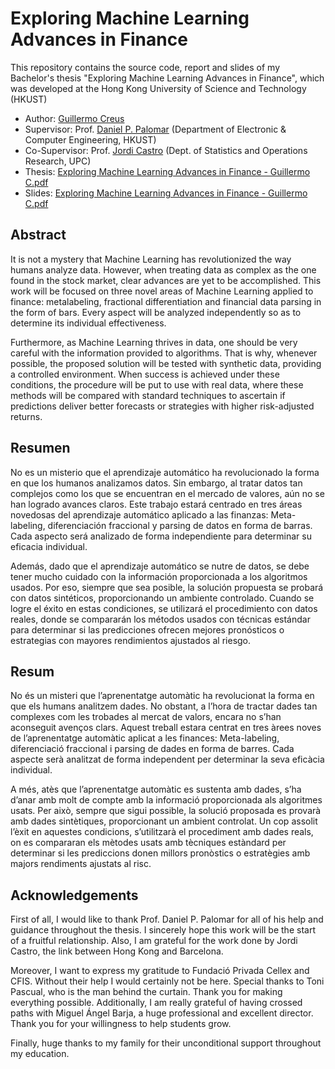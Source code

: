 # Exploring Machine Learning Advances in Finance
This repository contains the source code, report and slides of my Bachelor's 
thesis "Exploring Machine Learning Advances in Finance", which was 
developed at the Hong Kong University of Science and Technology (HKUST)

- Author: [Guillermo Creus](https://www.linkedin.com/in/guillermo-creus/)
- Supervisor: Prof. [Daniel P. Palomar](https://ece.hkust.edu.hk/palomar) (Department of Electronic & Computer Engineering, HKUST)
- Co-Supervisor: Prof. [Jordi Castro](https://www.eio.upc.edu/en/homepages/jcastro) (Dept. of Statistics and Operations Research, UPC)
- Thesis: [Exploring Machine Learning Advances in Finance - Guillermo C.pdf](./TFG_Guillermo_Creus_Botella.pdf)
- Slides: [Exploring Machine Learning Advances in Finance - Guillermo C.pdf](./slidesTFG.pdf)

## Abstract
It is not a mystery that Machine Learning has revolutionized the way humans analyze data. However,
when treating data as complex as the one found in the stock market, clear advances are yet to be accomplished. This work will be focused on three novel areas of Machine Learning applied to finance: metalabeling, fractional differentiation and financial data parsing in the form of bars. Every aspect will be
analyzed independently so as to determine its individual effectiveness.


Furthermore, as Machine Learning thrives in data, one should be very careful with the information provided to algorithms. That is why, whenever possible, the proposed solution will be tested with synthetic
data, providing a controlled environment. When success is achieved under these conditions, the procedure will be put to use with real data, where these methods will be compared with standard techniques
to ascertain if predictions deliver better forecasts or strategies with higher risk-adjusted returns.

## Resumen
No es un misterio que el aprendizaje automático ha revolucionado la forma en que los humanos analizamos datos. Sin embargo, al tratar datos tan complejos como los que se encuentran en el mercado
de valores, aún no se han logrado avances claros. Este trabajo estará centrado en tres áreas novedosas
del aprendizaje automático aplicado a las finanzas: Meta-labeling, diferenciación fraccional y parsing
de datos en forma de barras. Cada aspecto será analizado de forma independiente para determinar su
eficacia individual.

Además, dado que el aprendizaje automático se nutre de datos, se debe tener mucho cuidado con la información proporcionada a los algoritmos usados. Por eso, siempre que sea posible, la solución propuesta
se probará con datos sintéticos, proporcionando un ambiente controlado. Cuando se logre el éxito en
estas condiciones, se utilizará el procedimiento con datos reales, donde se compararán los métodos usados
con técnicas estándar para determinar si las predicciones ofrecen mejores pronósticos o estrategias con
mayores rendimientos ajustados al riesgo.

## Resum
No és un misteri que l’aprenentatge automàtic ha revolucionat la forma en que els humans analitzem
dades. No obstant, a l’hora de tractar dades tan complexes com les trobades al mercat de valors, encara
no s’han aconseguit avenços clars. Aquest treball estara centrat en tres àrees noves de l’aprenentatge
automàtic aplicat a les finances: Meta-labeling, diferenciació fraccional i parsing de dades en forma de
barres. Cada aspecte serà analitzat de forma independent per determinar la seva eficàcia individual.

A més, atès que l’aprenentatge automàtic es sustenta amb dades, s’ha d’anar amb molt de compte amb
la informació proporcionada als algoritmes usats. Per això, sempre que sigui possible, la solució proposada es provarà amb dades sintètiques, proporcionant un ambient controlat. Un cop assolit l’èxit en
aquestes condicions, s’utilitzarà el procediment amb dades reals, on es compararan els mètodes usats
amb tècniques estàndard per determinar si les prediccions donen millors pronòstics o estratègies amb
majors rendiments ajustats al risc.

## Acknowledgements
First of all, I would like to thank Prof. Daniel P. Palomar for all of his help and guidance throughout
the thesis. I sincerely hope this work will be the start of a fruitful relationship. Also, I am grateful for
the work done by Jordi Castro, the link between Hong Kong and Barcelona.

Moreover, I want to express my gratitude to Fundació Privada Cellex and CFIS. Without their help
I would certainly not be here. Special thanks to Toni Pascual, who is the man behind the curtain.
Thank you for making everything possible. Additionally, I am really grateful of having crossed paths
with Miguel Ángel Barja, a huge professional and excellent director. Thank you for your willingness to
help students grow.

Finally, huge thanks to my family for their unconditional support throughout my education.

